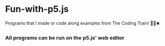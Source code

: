 # Fun-with-p5.js
Programs that I made or code along examples from The Coding Train! 🚂💨🛎

### All programs can be run on the p5.js' web editor
